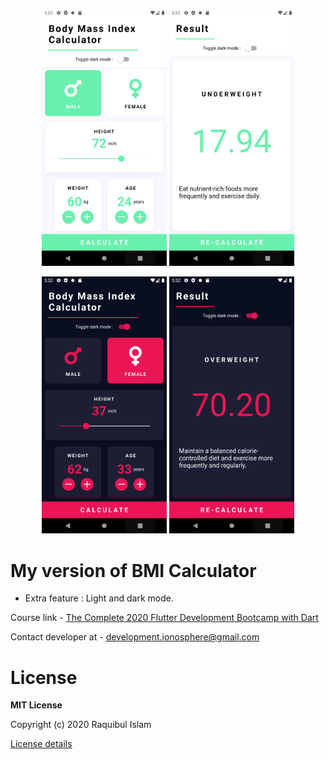<p align="center">
<img src="Screenshots/Light 1.png" width="200">
<img src="Screenshots/Light 2.png" width="200">
</p>

<p align="center">
<img src="Screenshots/Dark 1.png" width="200">
<img src="Screenshots/Dark 2.png" width="200">
</p>

# My version of BMI Calculator

- Extra feature : Light and dark mode.

Course link - [The Complete 2020 Flutter Development Bootcamp with Dart](https://www.udemy.com/course/flutter-bootcamp-with-dart)

Contact developer at - development.ionosphere@gmail.com

# License

**MIT License**

Copyright (c) 2020 Raquibul Islam

[License details](https://github.com/shubha360/Body-Mass-Index-Calculator-Flutter/blob/add-license-1/LICENSE)
